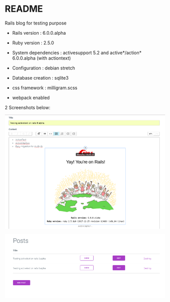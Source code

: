 # README

Rails blog for testing purpose

* Rails version : 6.0.0.alpha

* Ruby version : 2.5.0

* System dependencies : activesupport 5.2 and active*/action* 6.0.0.alpha (with actiontext)

* Configuration : debian stretch

* Database creation : sqlite3

* css framework : milligram.scss

* webpack enabled

2 Screenshots below:

![ScreenShot](https://github.com/magiknono/blog6/blob/master/app/assets/images/rails6-1.png)

![ScreenShot](https://github.com/magiknono/blog6/blob/master/app/assets/images/rails6-2.png)
